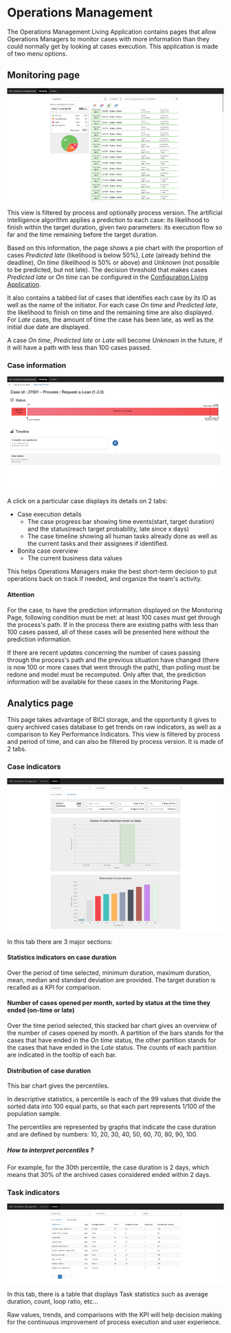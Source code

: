 # Operations Management

The Operations Management Living Application contains pages that allow Operations Managers to monitor cases with more information than they could normally get by looking at cases execution.
This application is made of two menu options.

## Monitoring page

![BICI LA Monitoring](images/la/monitoring_home_on_time.png)

This view is filtered by process and optionally process version.
The artificial intelligence algorithm applies a prediction to each case: its likelihood to finish within the target duration, given two parameters: its execution flow so far and the time remaining before the target duration.

Based on this information, the page shows a pie chart with the proportion of cases *Predicted late* (likelihood is below 50%), *Late* (already behind the deadline), *On time* (likelihood is 50% or above) and *Unknown* (not possible to be predicted, but not late). 
The decision threshold that makes cases *Predicted late* or *On time* can be configured in the [Configuration Living Application](configure.md). 

It also contains a tabbed list of cases that identifies each case by its ID as well as the name of the initiator. 
For each case *On time* and *Predicted late*, the likelihood to finish on time and the remaining time are also displayed.
For *Late* cases, the amount of time the case has been late, as well as the initial due date are displayed.

A case *On time*, *Predicted late* or *Late* will become *Unknown* in the future, if it will have a path with less than 100 cases passed.

### Case information

![BICI LA Monitoring Case Details](images/la/monitoring_case_execution_details.png)

A click on a particular case displays its details on 2 tabs: 
- Case execution details
  - The case progress bar showing time events(start, target duration) and the status(reach target probability, late since x days)
  - The case timeline showing all human tasks already done as well as the current tasks and their assignees if identified.
- Bonita case overview
  - The current business data values

This helps Operations Managers make the best short-term decision to put operations back on track if needed, and organize the team's activity.

#### Attention
For the case, to have the prediction information displayed on the Monitoring Page, following condition must be met: at least 100 cases must get through the process's path.
If in the process there are existing paths with less than 100 cases passed, all of these cases will be presented here without the prediction information.

If there are recent updates concerning the number of cases passing through the process's path and the previous situation have changed (there is now 100 or more cases that went through the path), than polling must be redone and model must be recomputed.
Only after that, the prediction information will be available for these cases in the Monitoring Page.

## Analytics page

This page takes advantage of BICI storage, and the opportunity it gives to query archived cases database to get trends on raw indicators, as well as a comparison to Key Performance Indicators.
This view is filtered by process and period of time, and can also be filtered by process version.
It is made of 2 tabs.

### Case indicators

![BICI LA Monitoring Case Indicators](images/la/monitoring_analytics_case_indicators.png)

In this tab there are 3 major sections:

#### Statistics indicators on case duration
Over the period of time selected, minimum duration, maximum duration, mean, median and standard deviation are provided.
The target duration is recalled as a KPI for comparison.

#### Number of cases opened per month, sorted by status at the time they ended (on-time or late)
Over the time period selected, this stacked bar chart gives an overview of the number of cases opened by month.
A partition of the bars stands for the cases that have ended in the *On time* status, the other partition stands for the cases that have ended in the *Late* status. The counts of each partition are indicated in the tooltip of each bar. 

#### Distribution of case duration
This bar chart gives the percentiles.

In descriptive statistics, a percentile is each of the 99 values that divide the sorted data into 100 equal parts, so that each part represents 1/100 of the population sample.

The percentiles are represented by graphs that indicate the case duration and are defined by numbers: 10, 20, 30, 40, 50, 60, 70, 80, 90, 100. 

##### How to interpret percentiles ?
For example, for the 30th percentile, the case duration is 2 days, which means that 30% of the archived cases considered ended within 2 days.

### Task indicators

![BICI LA Monitoring Task Indicators](images/la/monitoring_analytics_task_indicators.png)

In this tab, there is a table that displays Task statistics such as average duration, count, loop ratio, etc...

Raw values, trends, and comparisons with the KPI will help decision making for the continuous improvement of process execution and user experience.
